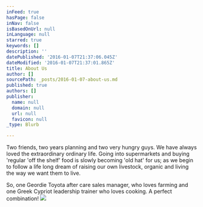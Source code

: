 ```yaml
---
inFeed: true
hasPage: false
inNav: false
isBasedOnUrl: null
inLanguage: null
starred: true
keywords: []
description: ''
datePublished: '2016-01-07T21:37:06.045Z'
dateModified: '2016-01-07T21:37:01.865Z'
title: About Us
author: []
sourcePath: _posts/2016-01-07-about-us.md
published: true
authors: []
publisher:
  name: null
  domain: null
  url: null
  favicon: null
_type: Blurb

---
```

Two friends, two years planning and two very hungry guys. We have always loved the extraordinary ordinary life. Going into supermarkets and buying 'regular 'off the shelf' food is slowly becoming 'old hat' for us; as we begin to follow a life long dream of raising our own livestock, organic and living the way we want them to live.

So, one Geordie Toyota after care sales manager, who loves farming and one Greek Cypriot leadership trainer who loves cooking. A perfect combination!
![](https://the-grid-user-content.s3-us-west-2.amazonaws.com/288ac293-bd4f-4755-81a0-a7e5fae516ae.JPG)